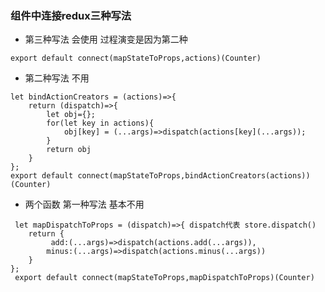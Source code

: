 ### 组件中连接redux三种写法
- 第三种写法 会使用 过程演变是因为第二种

```angular2html
export default connect(mapStateToProps,actions)(Counter)

```


- 第二种写法 不用
 ```angular2html
let bindActionCreators = (actions)=>{
     return (dispatch)=>{
         let obj={};
         for(let key in actions){
             obj[key] = (...args)=>dispatch(actions[key](...args));
         }
         return obj
     }
 };
 export default connect(mapStateToProps,bindActionCreators(actions))(Counter)

```
 

- 两个函数  第一种写法 基本不用

```
 let mapDispatchToProps = (dispatch)=>{ dispatch代表 store.dispatch()
    return {
         add:(...args)=>dispatch(actions.add(...args)),
        minus:(...args)=>dispatch(actions.minus(...args))
    }
};
 export default connect(mapStateToProps,mapDispatchToProps)(Counter)
```